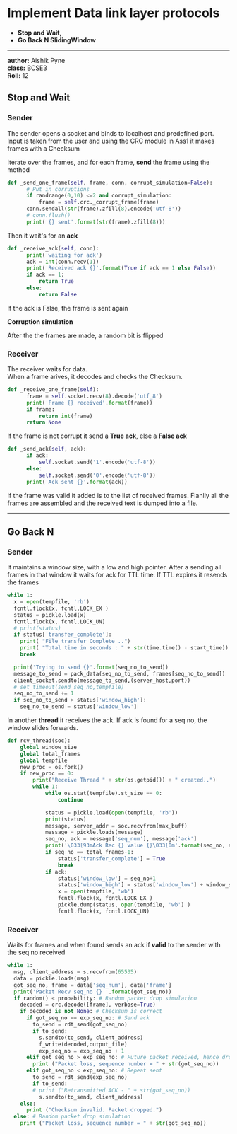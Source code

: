 # Implement Data link layer protocols

- **Stop and Wait,**
- **Go Back N SlidingWindow**

---
**author:** Aishik Pyne  
**class:** BCSE3  
**Roll:** 12

## Stop and Wait

### Sender

The sender opens a socket and binds to localhost and predefined port.  
Input is taken from the user and using the CRC module in Ass1 it makes frames with a Checksum  

Iterate over the frames, and for each frame, **send** the frame using the method

```python
def _send_one_frame(self, frame, conn, corrupt_simulation=False):
      # Put in corruptions
      if randrange(0,10) <=2 and corrupt_simulation:
          frame = self.crc._corrupt_frame(frame)
      conn.sendall(str(frame).zfill(8).encode('utf-8'))
      # conn.flush()
      print('{} sent'.format(str(frame).zfill(8)))
```

Then it wait's for an **ack**

```python
def _receive_ack(self, conn):
      print('waiting for ack')
      ack = int(conn.recv(1))
      print('Received ack {}'.format(True if ack == 1 else False))
      if ack == 1:
          return True
      else:
          return False
```

If the ack is False, the frame is sent again

**Corruption simulation**

After the the frames are made, a random bit is flipped

### Receiver

The receiver waits for data.  
When a frame arives, it decodes and checks the Checksum.

```python
def _receive_one_frame(self):
      frame = self.socket.recv(8).decode('utf_8')
      print('Frame {} received'.format(frame))
      if frame:
          return int(frame)
      return None
```
If the frame is not corrupt it send a **True ack**, else a **False ack**

```python
def _send_ack(self, ack):
      if ack:
          self.socket.send('1'.encode('utf-8'))
      else:
          self.socket.send('0'.encode('utf-8'))
      print('Ack sent {}'.format(ack))
```

If the frame was valid it added is to the list of received frames.
Fianlly all the frames are assembled and the received text is dumped into a file.

---

## Go Back N

###  Sender

It maintains a window size, with a low and high pointer.
After a sending all frames in that window it waits for ack for TTL time.
If TTL expires it resends the frames

```python
while 1:
  x = open(tempfile, 'rb')
  fcntl.flock(x, fcntl.LOCK_EX )
  status = pickle.load(x)
  fcntl.flock(x, fcntl.LOCK_UN)
  # print(status)
  if status['transfer_complete']:
    print( "File transfer Complete ..")
    print( "Total time in seconds : " + str(time.time() - start_time))
    break

  print('Trying to send {}'.format(seq_no_to_send))
  message_to_send = pack_data(seq_no_to_send, frames[seq_no_to_send])
  client_socket.sendto(message_to_send,(server_host,port))
  # set_timeout(send_seq_no,tempfile)
  seq_no_to_send += 1
  if seq_no_to_send > status['window_high']:
    seq_no_to_send = status['window_low']
```


In another **thread** it receives the ack.
If ack is found for a seq no, the window slides forwards.
```python
def rcv_thread(soc):
	global window_size
	global total_frames
	global tempfile
	new_proc = os.fork()
	if new_proc == 0:
		print("Receive Thread " + str(os.getpid()) + " created..")
		while 1:
			while os.stat(tempfile).st_size == 0:
				continue

			status = pickle.load(open(tempfile, 'rb'))
			print(status)
			message, server_addr = soc.recvfrom(max_buff)
			message = pickle.loads(message)
			seq_no, ack = message['seq_num'], message['ack']
			print('\033[93mAck Rec {} value {}\033[0m'.format(seq_no, ack))
			if seq_no == total_frames-1:
				status['transfer_complete'] = True
				break
			if ack:
				status['window_low'] = seq_no+1
				status['window_high'] = status['window_low'] + window_size
				x = open(tempfile, 'wb')
				fcntl.flock(x, fcntl.LOCK_EX )
				pickle.dump(status, open(tempfile, 'wb') )
				fcntl.flock(x, fcntl.LOCK_UN)
```

### Receiver

Waits for frames and when found sends an ack if **valid** to the sender with the seq no received

```python
while 1:
  msg, client_address = s.recvfrom(65535)
  data = pickle.loads(msg)
  got_seq_no, frame = data['seq_num'], data['frame']
  print('Packet Recv seq_no {} '.format(got_seq_no))
  if random() < probability: # Random packet drop simulation
    decoded = crc.decode([frame], verbose=True)
    if decoded is not None: # Checksum is correct
      if got_seq_no == exp_seq_no: # Send ack
        to_send = rdt_send(got_seq_no)
        if to_send:
          s.sendto(to_send, client_address)
          f_write(decoded,output_file)
          exp_seq_no = exp_seq_no + 1
      elif got_seq_no > exp_seq_no: # Future packet received, hence dropped
        print ("Packet loss, sequence number = " + str(got_seq_no))
      elif got_seq_no < exp_seq_no: # Repeat sent
        to_send = rdt_send(exp_seq_no)
        if to_send:
        # print ("Retransmitted ACK - " + str(got_seq_no))
          s.sendto(to_send, client_address)
    else:
      print ("Checksum invalid. Packet dropped.")
  else: # Random packet drop simulation
    print ("Packet loss, sequence number = " + str(got_seq_no))
```
